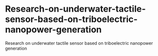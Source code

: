 # Research-on-underwater-tactile-sensor-based-on-triboelectric-nanopower-generation
Research on underwater tactile sensor based on triboelectric nanopower generation
